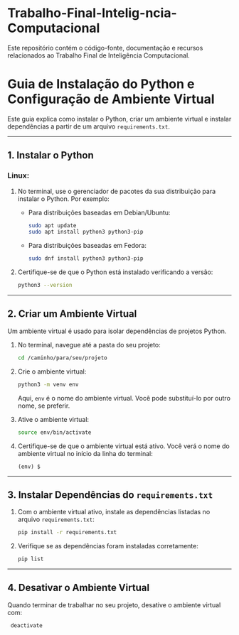 # Trabalho-Final-Intelig-ncia-Computacional

Este repositório contém o código-fonte, documentação e recursos relacionados ao Trabalho Final de Inteligência Computacional. 

# Guia de Instalação do Python e Configuração de Ambiente Virtual

Este guia explica como instalar o Python, criar um ambiente virtual e instalar dependências a partir de um arquivo `requirements.txt`.

---

## 1. Instalar o Python

### Linux:
1. No terminal, use o gerenciador de pacotes da sua distribuição para instalar o Python. Por exemplo:
   - Para distribuições baseadas em Debian/Ubuntu:
     ```bash
     sudo apt update
     sudo apt install python3 python3-pip
     ```
   - Para distribuições baseadas em Fedora:
     ```bash
     sudo dnf install python3 python3-pip
     ```

2. Certifique-se de que o Python está instalado verificando a versão:
   ```bash
   python3 --version
   ```

---

## 2. Criar um Ambiente Virtual

Um ambiente virtual é usado para isolar dependências de projetos Python.

1. No terminal, navegue até a pasta do seu projeto:
   ```bash
   cd /caminho/para/seu/projeto
   ```

2. Crie o ambiente virtual:
   ```bash
   python3 -m venv env
   ```
   Aqui, `env` é o nome do ambiente virtual. Você pode substituí-lo por outro nome, se preferir.

3. Ative o ambiente virtual:
   ```bash
   source env/bin/activate
   ```

4. Certifique-se de que o ambiente virtual está ativo. Você verá o nome do ambiente virtual no início da linha do terminal:
   ```
   (env) $
   ```

---

## 3. Instalar Dependências do `requirements.txt`

1. Com o ambiente virtual ativo, instale as dependências listadas no arquivo `requirements.txt`:
   ```bash
   pip install -r requirements.txt
   ```

2. Verifique se as dependências foram instaladas corretamente:
   ```bash
   pip list
   ```

---

## 4. Desativar o Ambiente Virtual

Quando terminar de trabalhar no seu projeto, desative o ambiente virtual com:
```bash
 deactivate
```

